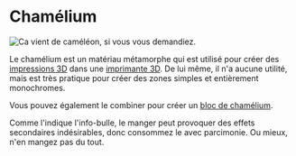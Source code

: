 # Chamélium

![Ca vient de caméléon, si vous vous demandiez.](oredict:oc:chamelium)

Le chamélium est un matériau métamorphe qui est utilisé pour créer des [impressions 3D](../block/print.md) dans une [imprimante 3D](../block/printer.md). De lui même, il n'a aucune utilité, mais est très pratique pour créer des zones simples et entièrement monochromes.

Vous pouvez également le combiner pour créer un [bloc de chamélium](../block/chameliumBlock.md).

Comme l'indique l'info-bulle, le manger peut provoquer des effets secondaires indésirables, donc consommez le avec parcimonie. Ou mieux, n'en mangez pas du tout.

